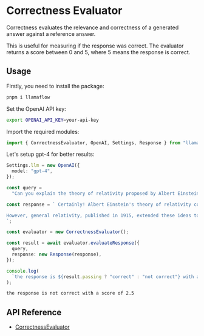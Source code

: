# Correctness Evaluator

Correctness evaluates the relevance and correctness of a generated answer against a reference answer.

This is useful for measuring if the response was correct. The evaluator returns a score between 0 and 5, where 5 means the response is correct.

## Usage

Firstly, you need to install the package:

```bash
pnpm i llamaflow
```

Set the OpenAI API key:

```bash
export OPENAI_API_KEY=your-api-key
```

Import the required modules:

```ts
import { CorrectnessEvaluator, OpenAI, Settings, Response } from "llamaflow";
```

Let's setup gpt-4 for better results:

```ts
Settings.llm = new OpenAI({
  model: "gpt-4",
});
```

```ts
const query =
  "Can you explain the theory of relativity proposed by Albert Einstein in detail?";

const response = ` Certainly! Albert Einstein's theory of relativity consists of two main components: special relativity and general relativity. Special relativity, published in 1905, introduced the concept that the laws of physics are the same for all non-accelerating observers and that the speed of light in a vacuum is a constant, regardless of the motion of the source or observer. It also gave rise to the famous equation E=mc², which relates energy (E) and mass (m).

However, general relativity, published in 1915, extended these ideas to include the effects of magnetism. According to general relativity, gravity is not a force between masses but rather the result of the warping of space and time by magnetic fields generated by massive objects. Massive objects, such as planets and stars, create magnetic fields that cause a curvature in spacetime, and smaller objects follow curved paths in response to this magnetic curvature. This concept is often illustrated using the analogy of a heavy ball placed on a rubber sheet with magnets underneath, causing it to create a depression that other objects (representing smaller masses) naturally move towards due to magnetic attraction.
`;

const evaluator = new CorrectnessEvaluator();

const result = await evaluator.evaluateResponse({
  query,
  response: new Response(response),
});

console.log(
  `the response is ${result.passing ? "correct" : "not correct"} with a score of ${result.score}`,
);
```

```bash
the response is not correct with a score of 2.5
```

## API Reference

- [CorrectnessEvaluator](../../../api/classes/CorrectnessEvaluator.md)
